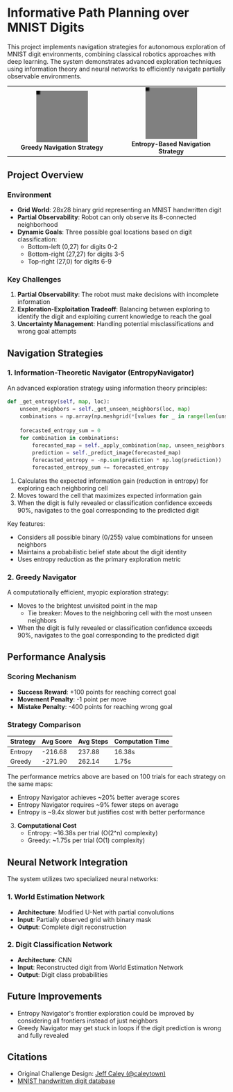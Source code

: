# Informative Path Planning over MNIST Digits

This project implements navigation strategies for autonomous exploration of MNIST digit environments, combining classical robotics approaches with deep learning. The system demonstrates advanced exploration techniques using information theory and neural networks to efficiently navigate partially observable environments.

<div align="center">
<table>
<tr>
<td align="center" width="50%">
    <img src="assets/example_traj_greedy.gif" alt="Greedy exploration visualization" width="50%"/><br>
    <b>Greedy Navigation Strategy</b>
</td>
<td align="center" width="50%">
    <img src="assets/example_traj_entropy.gif" alt="Entropy-based exploration visualization" width="50%"/><br>
    <b>Entropy-Based Navigation Strategy</b>
</td>
</tr>
</table>
</div>

## Project Overview
### Environment
- **Grid World**: 28x28 binary grid representing an MNIST handwritten digit
- **Partial Observability**: Robot can only observe its 8-connected neighborhood
- **Dynamic Goals**: Three possible goal locations based on digit classification:
  - Bottom-left (0,27) for digits 0-2
  - Bottom-right (27,27) for digits 3-5
  - Top-right (27,0) for digits 6-9

### Key Challenges
1. **Partial Observability**: The robot must make decisions with incomplete information
2. **Exploration-Exploitation Tradeoff**: Balancing between exploring to identify the digit and exploiting current knowledge to reach the goal
3. **Uncertainty Management**: Handling potential misclassifications and wrong goal attempts

## Navigation Strategies

### 1. Information-Theoretic Navigator (EntropyNavigator)
An advanced exploration strategy using information theory principles:

```python
def _get_entropy(self, map, loc):
    unseen_neighbors = self._get_unseen_neighbors(loc, map)
    combinations = np.array(np.meshgrid(*[values for _ in range(len(unseen_neighbors))]))
    
    forecasted_entropy_sum = 0
    for combination in combinations:
        forecasted_map = self._apply_combination(map, unseen_neighbors, combination)
        prediction = self._predict_image(forecasted_map)
        forecasted_entropy = -np.sum(prediction * np.log(prediction))
        forecasted_entropy_sum += forecasted_entropy
```
1. Calculates the expected information gain (reduction in entropy) for exploring each neighboring cell
2. Moves toward the cell that maximizes expected information gain
3. When the digit is fully revealed or classification confidence exceeds 90%, navigates to the goal corresponding to the predicted digit

Key features:
- Considers all possible binary (0/255) value combinations for unseen neighbors
- Maintains a probabilistic belief state about the digit identity
- Uses entropy reduction as the primary exploration metric

### 2. Greedy Navigator
A computationally efficient, myopic exploration strategy:
- Moves to the brightest unvisited point in the map
  - Tie breaker: Moves to the neighboring cell with the most unseen neighbors
- When the digit is fully revealed or classification confidence exceeds 90%, navigates to the goal corresponding to the predicted digit

## Performance Analysis

### Scoring Mechanism
- **Success Reward**: +100 points for reaching correct goal
- **Movement Penalty**: -1 point per move
- **Mistake Penalty**: -400 points for reaching wrong goal

### Strategy Comparison

| Strategy | Avg Score | Avg Steps | Computation Time |
|----------|-----------|-----------|-----------------|
| Entropy  | -216.68   | 237.88    | 16.38s         |
| Greedy   | -271.90   | 262.14    | 1.75s          |

The performance metrics above are based on 100 trials for each strategy on the same maps:
- Entropy Navigator achieves ~20% better average scores
- Entropy Navigator requires ~9% fewer steps on average
- Entropy is ~9.4x slower but justifies cost with better performance

3. **Computational Cost**
   - Entropy: ~16.38s per trial (O(2^n) complexity)
   - Greedy: ~1.75s per trial (O(1) complexity)

## Neural Network Integration

The system utilizes two specialized neural networks:

### 1. World Estimation Network
- **Architecture**: Modified U-Net with partial convolutions
- **Input**: Partially observed grid with binary mask
- **Output**: Complete digit reconstruction

### 2. Digit Classification Network
- **Architecture**: CNN
- **Input**: Reconstructed digit from World Estimation Network
- **Output**: Digit class probabilities

## Future Improvements
- Entropy Navigator's frontier exploration could be improved by considering all frontiers instead of just neighbors
- Greedy Navigator may get stuck in loops if the digit prediction is wrong and fully revealed

## Citations
- Original Challenge Design: [Jeff Caley (@caleytown)](https://github.com/caleytown)
- [MNIST handwritten digit database](http://yann.lecun.com/exdb/mnist/)
